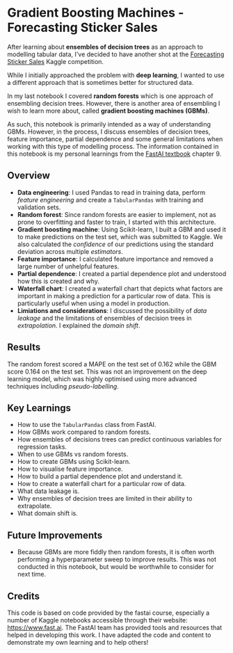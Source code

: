 # Gradient Boosting Machines - Forecasting Sticker Sales

After learning about **ensembles of decision trees** as an approach to modelling tabular data, I've decided to have another shot at the [Forecasting Sticker Sales](https://www.kaggle.com/competitions/playground-series-s5e1) Kaggle competition.

While I initially approached the problem with **deep learning**, I wanted to use a different approach that is sometimes better for structured data.

In my last notebook I covered **random forests** which is one approach of ensembling decision trees. However, there is another area of ensembling I wish to learn more about, called **gradient boosting machines (GBMs)**.

As such, this notebook is primarily intended as a way of understanding GBMs. However, in the process, I discuss ensembles of decision trees, feature importance, partial dependence and some general limitations when working with this type of modelling process. The information contained in this notebook is my personal learnings from the [FastAI textbook](https://course.fast.ai/Resources/book.html) chapter 9.

## Overview

- **Data engineering**: I used Pandas to read in training data, perform *feature engineering* and create a `TabularPandas` with training and validation sets.
- **Random forest**: Since random forests are easier to implement, not as prone to overfitting and faster to train, I started with this architecture. 
- **Gradient boosting machine**: Using Scikit-learn, I built a GBM and used it to make predictions on the test set, which was submitted to Kaggle. We also calculated the *confidence* of our predictions using the standard deviation across multiple *estimators*.
- **Feature importance**: I calculated feature importance and removed a large number of unhelpful features.
- **Partial dependence**: I created a partial dependence plot and understood how this is created and why.
- **Waterfall chart**: I created a waterfall chart that depicts what factors are important in making a prediction for a particular row of data. This is particularly useful when using a model in production.
- **Limiations and considerations**: I discussed the possibility of *data leakage* and the limitations of ensembles of decision trees in *extrapolation*. I explained the *domain shift*.
  
## Results
The random forest scored a MAPE on the test set of 0.162 while the GBM score 0.164 on the test set. This was not an improvement on the deep learning model, which was highly optimised using more advanced techniques including *pseudo-labelling*.

## Key Learnings
- How to use the `TabularPandas` class from FastAI.
- How GBMs work compared to random forests.
- How ensembles of decisions trees can predict continuous variables for regression tasks.
- When to use GBMs vs random forests.
- How to create GBMs using Scikit-learn.
- How to visualise feature importance.
- How to build a partial dependence plot and understand it.
- How to create a waterfall chart for a particular row of data.
- What data leakage is.
- Why ensembles of decision trees are limited in their ability to extrapolate.
- What domain shift is.

## Future Improvements
- Because GBMs are more fiddly then random forests, it is often worth performing a hyperparameter sweep to improve results. This was not conducted in this notebook, but would be worthwhile to consider for next time. 

## Credits

This code is based on code provided by the fastai course, especially a number of Kaggle notebooks accessible through their website: https://www.fast.ai. The FastAI team has provided tools and resources that helped in developing this work. I have adapted the code and content to demonstrate my own learning and to help others!
